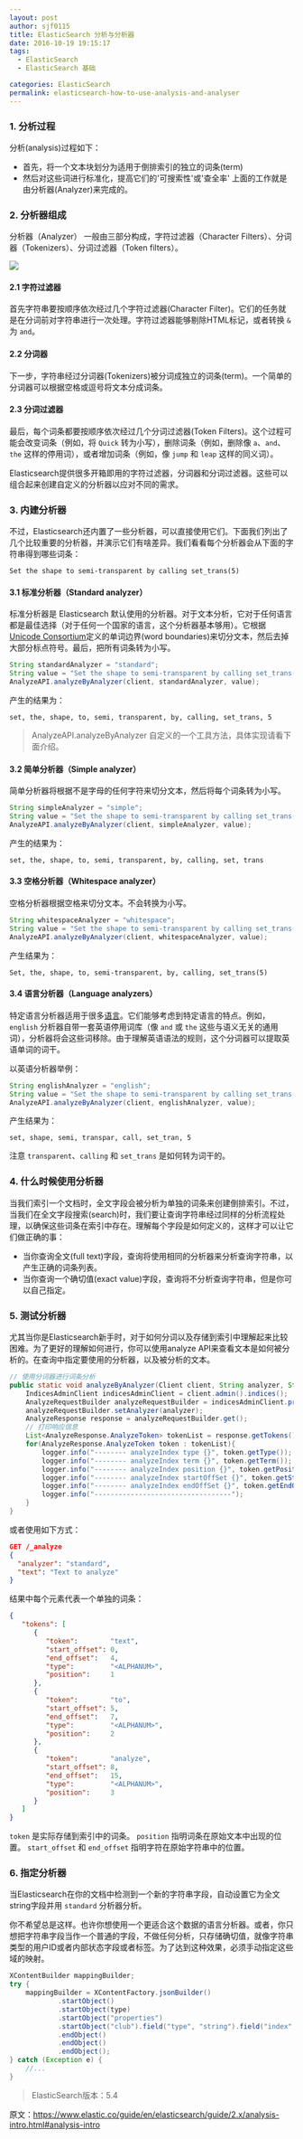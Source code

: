 ```yaml
---
layout: post
author: sjf0115
title: ElasticSearch 分析与分析器
date: 2016-10-19 19:15:17
tags:
  - ElasticSearch
  - ElasticSearch 基础

categories: ElasticSearch
permalink: elasticsearch-how-to-use-analysis-and-analyser
---
```


### 1. 分析过程

分析(analysis)过程如下：
- 首先，将一个文本块划分为适用于倒排索引的独立的词条(term)
- 然后对这些词进行标准化，提高它们的'可搜索性'或'查全率'
上面的工作就是由分析器(Analyzer)来完成的。

### 2. 分析器组成

分析器（Analyzer） 一般由三部分构成，字符过滤器（Character Filters）、分词器（Tokenizers）、分词过滤器（Token filters）。

![](https://github.com/sjf0115/PubLearnNotes/blob/master/image/ElasticSearch/elasticsearch-how-to-use-analysis-and-analyser-1.png?raw=true)

#### 2.1 字符过滤器

首先字符串要按顺序依次经过几个字符过滤器(Character Filter)。它们的任务就是在分词前对字符串进行一次处理。字符过滤器能够剔除HTML标记，或者转换 `&` 为 `and`。

#### 2.2 分词器

下一步，字符串经过分词器(Tokenizers)被分词成独立的词条(term)。一个简单的分词器可以根据空格或逗号将文本分成词条。

#### 2.3 分词过滤器

最后，每个词条都要按顺序依次经过几个分词过滤器(Token Filters)。这个过程可能会改变词条（例如，将 `Quick` 转为小写），删除词条（例如，删除像 `a`、`and`、`the` 这样的停用词），或者增加词条（例如，像 `jump` 和 `leap` 这样的同义词）。

Elasticsearch提供很多开箱即用的字符过滤器，分词器和分词过滤器。这些可以组合起来创建自定义的分析器以应对不同的需求。

### 3. 内建分析器

不过，Elasticsearch还内置了一些分析器，可以直接使用它们。下面我们列出了几个比较重要的分析器，并演示它们有啥差异。我们看看每个分析器会从下面的字符串得到哪些词条：
```
Set the shape to semi-transparent by calling set_trans(5)
```

#### 3.1  标准分析器（Standard analyzer）

标准分析器是 Elasticsearch 默认使用的分析器。对于文本分析，它对于任何语言都是最佳选择（对于任何一个国家的语言，这个分析器基本够用）。它根据[Unicode Consortium](http://www.unicode.org/reports/tr29/)定义的单词边界(word boundaries)来切分文本，然后去掉大部分标点符号。最后，把所有词条转为小写。

```java
String standardAnalyzer = "standard";
String value = "Set the shape to semi-transparent by calling set_trans(5)";
AnalyzeAPI.analyzeByAnalyzer(client, standardAnalyzer, value);
```    
产生的结果为：
```
set, the, shape, to, semi, transparent, by, calling, set_trans, 5
```
> AnalyzeAPI.analyzeByAnalyzer 自定义的一个工具方法，具体实现请看下面介绍。

#### 3.2 简单分析器（Simple analyzer）

简单分析器将根据不是字母的任何字符来切分文本，然后将每个词条转为小写。
```java
String simpleAnalyzer = "simple";
String value = "Set the shape to semi-transparent by calling set_trans(5)";
AnalyzeAPI.analyzeByAnalyzer(client, simpleAnalyzer, value);
```    
产生的结果为：
```
set, the, shape, to, semi, transparent, by, calling, set, trans
```
#### 3.3 空格分析器（Whitespace analyzer）

空格分析器根据空格来切分文本。不会转换为小写。
```java
String whitespaceAnalyzer = "whitespace";
String value = "Set the shape to semi-transparent by calling set_trans(5)";
AnalyzeAPI.analyzeByAnalyzer(client, whitespaceAnalyzer, value);
```    
产生结果为：
```
Set, the, shape, to, semi-transparent, by, calling, set_trans(5)
```

#### 3.4 语言分析器（Language analyzers）

特定语言分析器适用于很多[语言](https://www.elastic.co/guide/en/elasticsearch/reference/2.4/analysis-lang-analyzer.html)。它们能够考虑到特定语言的特点。例如，`english` 分析器自带一套英语停用词库（像 `and` 或 `the` 这些与语义无关的通用词），分析器将会这些词移除。由于理解英语语法的规则，这个分词器可以提取英语单词的词干。

以英语分析器举例：
```java
String englishAnalyzer = "english";
String value = "Set the shape to semi-transparent by calling set_trans(5)";
AnalyzeAPI.analyzeByAnalyzer(client, englishAnalyzer, value);
```    
产生结果为：
```
set, shape, semi, transpar, call, set_tran, 5
```
注意 `transparent`、`calling` 和 `set_trans` 是如何转为词干的。

### 4. 什么时候使用分析器

当我们索引一个文档时，全文字段会被分析为单独的词条来创建倒排索引。不过，当我们在全文字段搜索(search)时，我们要让查询字符串经过同样的分析流程处理，以确保这些词条在索引中存在。理解每个字段是如何定义的，这样才可以让它们做正确的事：
- 当你查询全文(full text)字段，查询将使用相同的分析器来分析查询字符串，以产生正确的词条列表。
- 当你查询一个确切值(exact value)字段，查询将不分析查询字符串，但是你可以自己指定。

### 5. 测试分析器

尤其当你是Elasticsearch新手时，对于如何分词以及存储到索引中理解起来比较困难。为了更好的理解如何进行，你可以使用analyze API来查看文本是如何被分析的。在查询中指定要使用的分析器，以及被分析的文本。

```java
// 使用分词器进行词条分析
public static void analyzeByAnalyzer(Client client, String analyzer, String value){
    IndicesAdminClient indicesAdminClient = client.admin().indices();
    AnalyzeRequestBuilder analyzeRequestBuilder = indicesAdminClient.prepareAnalyze(value);
    analyzeRequestBuilder.setAnalyzer(analyzer);
    AnalyzeResponse response = analyzeRequestBuilder.get();
    // 打印响应信息
    List<AnalyzeResponse.AnalyzeToken> tokenList = response.getTokens();
    for(AnalyzeResponse.AnalyzeToken token : tokenList){
        logger.info("-------- analyzeIndex type {}", token.getType());
        logger.info("-------- analyzeIndex term {}", token.getTerm());
        logger.info("-------- analyzeIndex position {}", token.getPosition());
        logger.info("-------- analyzeIndex startOffSet {}", token.getStartOffset());
        logger.info("-------- analyzeIndex endOffSet {}", token.getEndOffset());
        logger.info("----------------------------------");
    }
}
```
或者使用如下方式：
```json
GET /_analyze
{
  "analyzer": "standard",
  "text": "Text to analyze"
}
```
结果中每个元素代表一个单独的词条：
```json
{
   "tokens": [
      {
         "token":        "text",
         "start_offset": 0,
         "end_offset":   4,
         "type":         "<ALPHANUM>",
         "position":     1
      },
      {
         "token":        "to",
         "start_offset": 5,
         "end_offset":   7,
         "type":         "<ALPHANUM>",
         "position":     2
      },
      {
         "token":        "analyze",
         "start_offset": 8,
         "end_offset":   15,
         "type":         "<ALPHANUM>",
         "position":     3
      }
   ]
}
```
`token` 是实际存储到索引中的词条。 `position` 指明词条在原始文本中出现的位置。 `start_offset` 和 `end_offset` 指明字符在原始字符串中的位置。

### 6. 指定分析器

当Elasticsearch在你的文档中检测到一个新的字符串字段，自动设置它为全文string字段并用 `standard` 分析器分析。

你不希望总是这样。也许你想使用一个更适合这个数据的语言分析器。或者，你只想把字符串字段当作一个普通的字段，不做任何分析，只存储确切值，就像字符串类型的用户ID或者内部状态字段或者标签。为了达到这种效果，必须手动指定这些域的映射。

```java
XContentBuilder mappingBuilder;
try {
    mappingBuilder = XContentFactory.jsonBuilder()
            .startObject()
            .startObject(type)
            .startObject("properties")
            .startObject("club").field("type", "string").field("index", "analyzed").field("analyzer", "english").endObject()
            .endObject()
            .endObject()
            .endObject();
} catch (Exception e) {
    //...
}
```

> ElasticSearch版本：5.4

原文：https://www.elastic.co/guide/en/elasticsearch/guide/2.x/analysis-intro.html#analysis-intro
